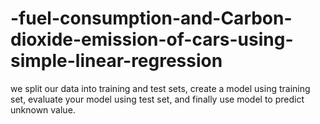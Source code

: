 # -fuel-consumption-and-Carbon-dioxide-emission-of-cars-using-simple-linear-regression
we split our data into training and test sets, create a model using training set, evaluate your model using test set, and finally use model to predict unknown value.

